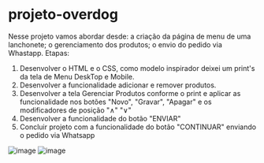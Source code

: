 # projeto-overdog
Nesse projeto vamos abordar desde:
a criação da página de menu de uma lanchonete;
o gerenciamento dos produtos;
o envio do pedido via Whastapp.
Etapas: 
1. Desenvolver o HTML e o CSS, como modelo inspirador deixei um print's da tela de Menu DeskTop e Mobile.
2. Desenvolver a funcionalidade adicionar e remover produtos.
3. Desenvolver a tela Gerenciar Produtos conforme o print e aplicar as funcionalidade nos botões "Novo", "Gravar", "Apagar" e os modificadores de posição "∧" "∨"
4. Desenvolver a funcionalidade do botão "ENVIAR"
5. Concluir projeto com a funcionalidade do botão "CONTINUAR" enviando o pedido via Whatsapp

![image](https://user-images.githubusercontent.com/51932176/135080161-d3bcd1c7-e3e9-436b-940c-d1a41a49691f.png)
![image](https://user-images.githubusercontent.com/51932176/135080261-ff1a6afa-6665-4b8e-8a1c-6ef44f43cb05.png)
